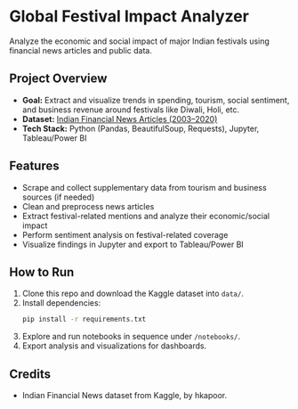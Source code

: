 # Global Festival Impact Analyzer

Analyze the economic and social impact of major Indian festivals using financial news articles and public data.

## Project Overview
- **Goal:** Extract and visualize trends in spending, tourism, social sentiment, and business revenue around festivals like Diwali, Holi, etc.
- **Dataset:** [Indian Financial News Articles (2003–2020)](https://www.kaggle.com/datasets/hkapoor/indian-financial-news-articles-20032020?resource=download)
- **Tech Stack:** Python (Pandas, BeautifulSoup, Requests), Jupyter, Tableau/Power BI

## Features
- Scrape and collect supplementary data from tourism and business sources (if needed)
- Clean and preprocess news articles
- Extract festival-related mentions and analyze their economic/social impact
- Perform sentiment analysis on festival-related coverage
- Visualize findings in Jupyter and export to Tableau/Power BI

## How to Run

1. Clone this repo and download the Kaggle dataset into `data/`.
2. Install dependencies:
   ```bash
   pip install -r requirements.txt
   ```
3. Explore and run notebooks in sequence under `/notebooks/`.
4. Export analysis and visualizations for dashboards.


## Credits
- Indian Financial News dataset from Kaggle, by hkapoor.
